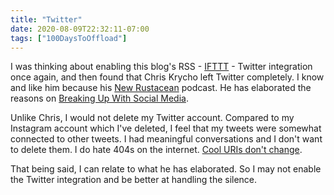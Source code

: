 ```yaml
---
title: "Twitter"
date: 2020-08-09T22:32:11-07:00
tags: ["100DaysToOffload"]
---
```

I was thinking about enabling this blog's RSS - [IFTTT](https://ifttt.com/) - Twitter integration once again, and then found that Chris Krycho left Twitter completely. I know and like him because his [New Rustacean](https://newrustacean.com/) podcast. He has elaborated the reasons on [Breaking Up With Social Media](https://v4.chriskrycho.com/2019/breaking-up-with-social-media).

Unlike Chris, I would not delete my Twitter account. Compared to my Instagram account which I've deleted, I feel that my tweets were somewhat connected to other tweets. I had meaningful conversations and I don't want to delete them. I do hate 404s on the internet. [Cool URIs don't change](https://www.w3.org/Provider/Style/URI).

That being said, I can relate to what he has elaborated. So I may not enable the Twitter integration and be better at handling the silence.
